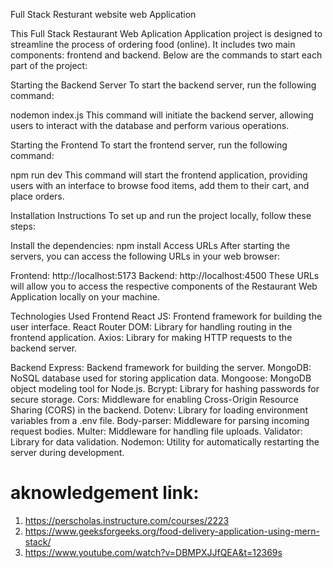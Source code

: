 Full Stack Resturant website web Application

This Full Stack Restaurant Web Aplication Application project is designed to streamline the process of ordering food 
(online). It includes two main components: frontend and backend. Below are the commands to start each part of the project:

Starting the Backend Server
To start the backend server, run the following command:

nodemon index.js
This command will initiate the backend server, allowing users to interact with the database and perform various operations.

Starting the Frontend
To start the frontend server, run the following command:

npm run dev
This command will start the frontend application, providing users with an interface to browse food items, add them to their cart, and place orders.


Installation Instructions
To set up and run the project locally, follow these steps:


Install the dependencies:
npm install
Access URLs
After starting the servers, you can access the following URLs in your web browser:

Frontend: http://localhost:5173
Backend: http://localhost:4500
These URLs will allow you to access the respective components of the Restaurant Web Application locally on your machine.

Technologies Used
Frontend
React JS: Frontend framework for building the user interface.
React Router DOM: Library for handling routing in the frontend application.
Axios: Library for making HTTP requests to the backend server.

Backend
Express: Backend framework for building the server.
MongoDB: NoSQL database used for storing application data.
Mongoose: MongoDB object modeling tool for Node.js.
Bcrypt: Library for hashing passwords for secure storage.
Cors: Middleware for enabling Cross-Origin Resource Sharing (CORS) in the backend.
Dotenv: Library for loading environment variables from a .env file.
Body-parser: Middleware for parsing incoming request bodies.
Multer: Middleware for handling file uploads.
Validator: Library for data validation.
Nodemon: Utility for automatically restarting the server during development.



# aknowledgement link:
1. https://perscholas.instructure.com/courses/2223
2. https://www.geeksforgeeks.org/food-delivery-application-using-mern-stack/
3. https://www.youtube.com/watch?v=DBMPXJJfQEA&t=12369s